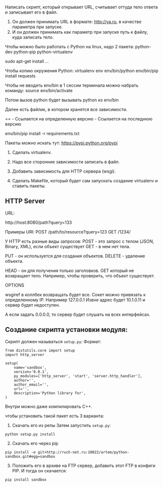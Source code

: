 Написать скрипт, который открывает URL, считывает оттуда тело ответа и записывает его в файл.

1. Он должен принимать URL в формате: http://ya.ru, в качестве параметра при запуске.
2. И он должен принимать как параметр при запуске путь к файлу, куда записать тело.

Чтобы можно было работать с Python на linux, надо 2 пакета:
python-dev
python-pip
python-virtualenv

sudo apt-get install ...

Чтобы копию окружения Python:
virtualenv env
env/bin/python
env/bin/pip install requests

Чтобы не вводить env/bin в 1 сессии терминала можно набрать команду:
source env/bin/activate

Потом вызов
python будет вызывать python из env/bin

Далее есть файлик, в котором хранятся все зависимости.

<package>==<version> - Ссылается на определенную версию
<package> - Ссылается на последнюю версию

env/bin/pip install -r requirements.txt

Пакеты можно искать тут:
https://pypi.python.org/pypi

1. Сделать virtualenv.
2. Надо все сторонние зависимости записать в файл.
3. Добавить зависимость для HTTP сервера (wsgi).

4. Сделать Makefile, который будет сам запускать создание virtualenv и ставить пакеты.

## HTTP Server

URL:

http://host:8080/path?query=133

Примеры URI:
POST /path/to/resource?query=123
GET /1234/

У HTTP есть разные виды запросов:
POST - это запрос с телом (JSON, Binary, XML), если объект существует
GET - в нем нет тела.

PUT - он используется для создания объектов.
DELETE - удаление объекта.

HEAD - он для получения только заголовков. GET который не возвращает тело. Например, чтобы проверить, что объект существует.

OPTIONS

wsgiref в коллбек возвращать будет все.
Сокет можно привязать к определенному IP.
Например 127.0.0.1
Извне адрес будет 10.1.0.11 и сервер будет недоступен.

А если задать 0.0.0.0, то сервер будет слушать на всех интерфейсах.

## Создание скрипта установки модуля:

Скрипт должен называться `setup.py`:
Формат:
```
from distutils.core import setup
import http_server

setup(
    name='sandbox',
    version='0.0.1',
    py_modules=['http_server', 'start', 'server.http_handler'],
    author='',
    author_email='',
    url='',
    description='Python library for',
)
```
Внутри можно даже компилировать C++.

чтобы установить такой пакет есть 3 варианта:
1. Скачать его из репы
Затем запустить `setup.py`:
```
python setup.py install
```

2. Скачать его через pip

```
pip install -e git+http://ruch-net.ru:10022/artem/python-sandbox.git#egg=sandbox
```

3. Положить его в архиве на FTP сервер, добавить этот FTP в конфиги PIP.
И тогда он скачается:
```
pip install sandbox
```